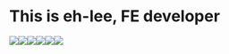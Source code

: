 <h1> 
This is eh-lee, FE developer
</h1>  
<div style="display: flex; align-items: flex-start;">
  <img src="https://skillicons.dev/icons?i=aws"/>
  <img src="https://skillicons.dev/icons?i=vercel"/>
  <img src="https://skillicons.dev/icons?i=nextjs"/>
  <img src="https://skillicons.dev/icons?i=react&perline=1"/>
  <img src="https://skillicons.dev/icons?i=ts&perline=1"/>
  <img src="https://cdn.prod.website-files.com/65b8cd72835ceeacd4449a53/68f1045a37643200af0d0aed_Frame%2099910.svg">
</div>

